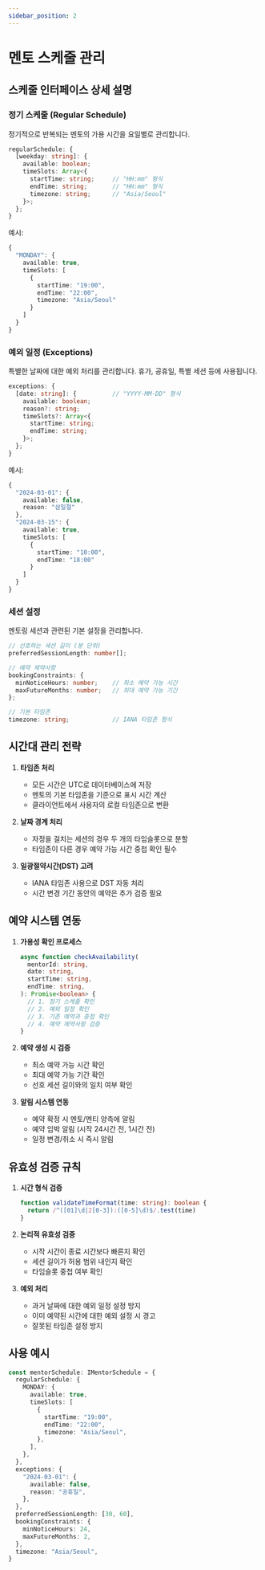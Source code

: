 ```yaml
---
sidebar_position: 2
---
```


# 멘토 스케줄 관리

## 스케줄 인터페이스 상세 설명

### 정기 스케줄 (Regular Schedule)

정기적으로 반복되는 멘토의 가용 시간을 요일별로 관리합니다.

```typescript
regularSchedule: {
  [weekday: string]: {
    available: boolean;
    timeSlots: Array<{
      startTime: string;     // "HH:mm" 형식
      endTime: string;       // "HH:mm" 형식
      timezone: string;      // "Asia/Seoul"
    }>;
  };
}
```

예시:

```typescript
{
  "MONDAY": {
    available: true,
    timeSlots: [
      {
        startTime: "19:00",
        endTime: "22:00",
        timezone: "Asia/Seoul"
      }
    ]
  }
}
```

### 예외 일정 (Exceptions)

특별한 날짜에 대한 예외 처리를 관리합니다. 휴가, 공휴일, 특별 세션 등에 사용됩니다.

```typescript
exceptions: {
  [date: string]: {          // "YYYY-MM-DD" 형식
    available: boolean;
    reason?: string;
    timeSlots?: Array<{
      startTime: string;
      endTime: string;
    }>;
  };
}
```

예시:

```typescript
{
  "2024-03-01": {
    available: false,
    reason: "삼일절"
  },
  "2024-03-15": {
    available: true,
    timeSlots: [
      {
        startTime: "10:00",
        endTime: "18:00"
      }
    ]
  }
}
```

### 세션 설정

멘토링 세션과 관련된 기본 설정을 관리합니다.

```typescript
// 선호하는 세션 길이 (분 단위)
preferredSessionLength: number[];

// 예약 제약사항
bookingConstraints: {
  minNoticeHours: number;    // 최소 예약 가능 시간
  maxFutureMonths: number;   // 최대 예약 가능 기간
};

// 기본 타임존
timezone: string;            // IANA 타임존 형식
```

## 시간대 관리 전략

1. **타임존 처리**

   - 모든 시간은 UTC로 데이터베이스에 저장
   - 멘토의 기본 타임존을 기준으로 표시 시간 계산
   - 클라이언트에서 사용자의 로컬 타임존으로 변환

2. **날짜 경계 처리**

   - 자정을 걸치는 세션의 경우 두 개의 타임슬롯으로 분할
   - 타임존이 다른 경우 예약 가능 시간 중첩 확인 필수

3. **일광절약시간(DST) 고려**
   - IANA 타임존 사용으로 DST 자동 처리
   - 시간 변경 기간 동안의 예약은 추가 검증 필요

## 예약 시스템 연동

1. **가용성 확인 프로세스**

   ```typescript
   async function checkAvailability(
     mentorId: string,
     date: string,
     startTime: string,
     endTime: string,
   ): Promise<boolean> {
     // 1. 정기 스케줄 확인
     // 2. 예외 일정 확인
     // 3. 기존 예약과 중첩 확인
     // 4. 예약 제약사항 검증
   }
   ```

2. **예약 생성 시 검증**

   - 최소 예약 가능 시간 확인
   - 최대 예약 가능 기간 확인
   - 선호 세션 길이와의 일치 여부 확인

3. **알림 시스템 연동**
   - 예약 확정 시 멘토/멘티 양측에 알림
   - 예약 임박 알림 (시작 24시간 전, 1시간 전)
   - 일정 변경/취소 시 즉시 알림

## 유효성 검증 규칙

1. **시간 형식 검증**

   ```typescript
   function validateTimeFormat(time: string): boolean {
     return /^([01]\d|2[0-3]):([0-5]\d)$/.test(time)
   }
   ```

2. **논리적 유효성 검증**

   - 시작 시간이 종료 시간보다 빠른지 확인
   - 세션 길이가 허용 범위 내인지 확인
   - 타임슬롯 중첩 여부 확인

3. **예외 처리**
   - 과거 날짜에 대한 예외 일정 설정 방지
   - 이미 예약된 시간에 대한 예외 설정 시 경고
   - 잘못된 타임존 설정 방지

## 사용 예시

```typescript
const mentorSchedule: IMentorSchedule = {
  regularSchedule: {
    MONDAY: {
      available: true,
      timeSlots: [
        {
          startTime: "19:00",
          endTime: "22:00",
          timezone: "Asia/Seoul",
        },
      ],
    },
  },
  exceptions: {
    "2024-03-01": {
      available: false,
      reason: "공휴일",
    },
  },
  preferredSessionLength: [30, 60],
  bookingConstraints: {
    minNoticeHours: 24,
    maxFutureMonths: 2,
  },
  timezone: "Asia/Seoul",
}
```

